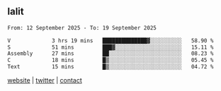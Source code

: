 ## lalit

<!--START_SECTION:waka-->

```txt
From: 12 September 2025 - To: 19 September 2025

V             3 hrs 19 mins   ██████████████▓░░░░░░░░░░   58.90 %
S             51 mins         ███▓░░░░░░░░░░░░░░░░░░░░░   15.11 %
Assembly      27 mins         ██░░░░░░░░░░░░░░░░░░░░░░░   08.23 %
C             18 mins         █▒░░░░░░░░░░░░░░░░░░░░░░░   05.45 %
Text          15 mins         █▒░░░░░░░░░░░░░░░░░░░░░░░   04.72 %
```

<!--END_SECTION:waka-->

[website](https://lalit.sh) | [twitter](https://x.com/@lalitcodes) | [contact](https://lalit.sh/contact)
